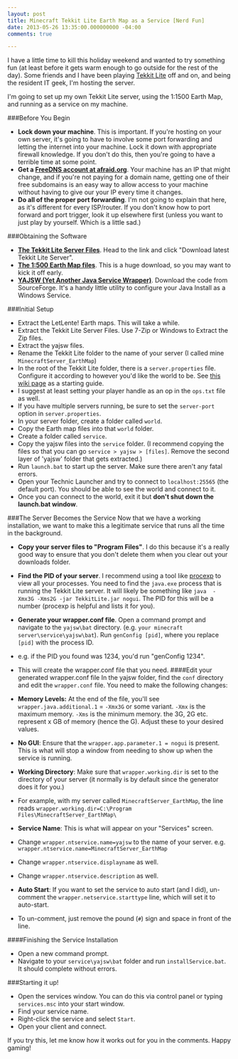 ```yaml
---
layout: post
title: Minecraft Tekkit Lite Earth Map as a Service [Nerd Fun]
date: 2013-05-26 13:35:00.000000000 -04:00
comments: true

---
```

I have a little time to kill this holiday weekend and wanted to try something fun (at least before it gets warm enough to go outside for the rest of the day). Some friends and I have been playing [Tekkit Lite](http://www.technicpack.net/tekkit-lite/) off and on, and being the resident IT geek, I'm hosting the server.

I'm going to set up my own Tekkit Lite server, using the 1:1500 Earth Map, and running as a service on my machine.

###Before You Begin
* **Lock down your machine**. This is important. If you're hosting on your own server, it's going to have to involve some port forwarding and letting the internet into your machine. Lock it down with appropriate firewall knowledge. If you don't do this, then you're going to have a terrible time at some point.
* **Get a <a href="http://freedns.afraid.org/" >FreeDNS account at afraid.org</a>**. Your machine has an IP that might change, and if you're not paying for a domain name, getting one of their free subdomains is an easy way to allow access to your machine without having to give our your IP every time it changes.
* **Do all of the proper port forwarding**. I'm not going to explain that here, as it's different for every ISP/router. If you don't know how to port forward and port trigger, look it up elsewhere first (unless you want to just play by yourself. Which is a little sad.)

###Obtaining the Software</h2>
* <a href="http://www.technicpack.net/tekkit-lite/" >**The Tekkit Lite Server Files**</a>. Head to the link and click "Download latest Tekkit Lite Server".
* <a href="http://letslente.weebly.com/the-earth.html" >**The 1:500 Earth Map files**</a>. This is a huge download, so you may want to kick it off early.
* <a href="http://sourceforge.net/projects/yajsw/" >**YAJSW (Yet Another Java Service Wrapper)**</a>. Download the code from SourceForge. It's a handy little utility to configure your Java Install as a Windows Service.

###Initial Setup
* Extract the LetLente! Earth maps. This will take a while.
* Extract the Tekkit Lite Server Files. Use 7-Zip or Windows to Extract the Zip files.
* Extract the yajsw files.
* Rename the Tekkit Lite folder to the name of your server (I called mine `MinecraftServer_EarthMap`)
* In the root of the Tekkit Lite folder, there is a `server.properties` file. Configure it according to however you'd like the world to be. See <a href="http://www.minecraftwiki.net/wiki/Server.properties" >this wiki page</a> as a starting guide. 
* I suggest at least setting your player handle as an op in the `ops.txt` file as well.
* If you have multiple servers running, be sure to set the `server-port` option in `server.properties`.
* In your server folder, create a folder called `world`.
* Copy the Earth map files into that `world` folder.
* Create a folder called `service`.
* Copy the yajsw files into the `service` folder. (I recommend copying the files so that you can go `service > yajsw > [files]`. Remove the second layer of 'yajsw' folder that gets extracted.)
* Run `launch.bat` to start up the server. Make sure there aren't any fatal errors.
* Open your Technic Launcher and try to connect to `localhost:25565` (the default port). You should be able to see the world and connect to it.
* Once you can connect to the world, exit it but **don't shut down the launch.bat window**.

###The Server Becomes the Service
Now that we have a working installation, we want to make this a legitimate service that runs all the time in the background.

* **Copy your server files to "Program Files"**. I do this because it's a really good way to ensure that you don't delete them when you clear out your downloads folder.
* **Find the PID of your server**. I recommend using a tool like [procexp](http://technet.microsoft.com/en-us/sysinternals/bb896653.aspx) to view all your processes. You need to find the `java.exe` process that is running the Tekkit Lite server. It will likely be something like `java  -Xmx3G -Xms2G -jar TekkitLite.jar nogui`. The PID for this will be a number (procexp is helpful and lists it for you). 
* **Generate your wrapper.conf file**. Open a command prompt and navigate to the `yajsw\bat` directory. (e.g. `your minecraft server\service\yajsw\bat`). Run `genConfig [pid]`, where you replace `[pid]` with the process ID.
 * e.g. if the PID you found was 1234, you'd run "genConfig 1234".
* This will create the wrapper.conf file that you need.
####Edit your generated wrapper.conf file
In the yajsw folder, find the `conf` directory and edit the `wrapper.conf` file. You need to make the following changes:

* **Memory Levels:** At the end of the file, you'll see `wrapper.java.additional.1` = `-Xmx3G` or some variant. `-Xmx` is the maximum memory. `-Xms` is the minimum memory. the 3G, 2G etc. represent x GB of memory (hence the G). Adjust these to your desired values.
* **No GUI**: Ensure that the `wrapper.app.parameter.1 = nogui` is present. This is what will stop a window from needing to show up when the service is running.
* **Working Directory**: Make sure that `wrapper.working.dir` is set to the directory of your server (it normally is by default since the generator does it for you.)
 * For example, with my server called `MinecraftServer_EarthMap`, the line reads `wrapper.working.dir=C:\Program Files\MinecraftServer_EarthMap\`
* **Service Name**: This is what will appear on your "Services" screen. 
 * Change `wrapper.ntservice.name=yajsw` to the name of your server. e.g. `wrapper.ntservice.name=MinecraftServer_EarthMap`
 * Change `wrapper.ntservice.displayname` as well.
 * Change `wrapper.ntservice.description` as well.
* **Auto Start**: If you want to set the service to auto start (and I did), un-comment the `wrapper.netservice.starttype` line, which will set it to auto-start.
 * To un-comment, just remove the pound (`#`) sign and space in front of the line.
 
####Finishing the Service Installation
* Open a new command prompt.
* Navigate to your `service\yajsw\bat` folder and run `installService.bat`. It should complete without errors.

###Starting it up!
* Open the services window. You can do this via control panel or typing `services.msc` into your start window.
* Find your service name.
* Right-click the service and select `Start`.
* Open your client and connect.

If you try this, let me know how it works out for you in the comments. Happy gaming!
